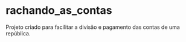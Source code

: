 rachando_as_contas
==================

Projeto criado para facilitar a divisão e pagamento das contas de uma república.
